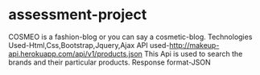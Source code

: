 # assessment-project
COSMEO is a fashion-blog or you can say a cosmetic-blog.
Technologies Used-Html,Css,Bootstrap,Jquery,Ajax
API used-http://makeup-api.herokuapp.com/api/v1/products.json
This Api is used to search the brands and their particular products.
Response format-JSON

